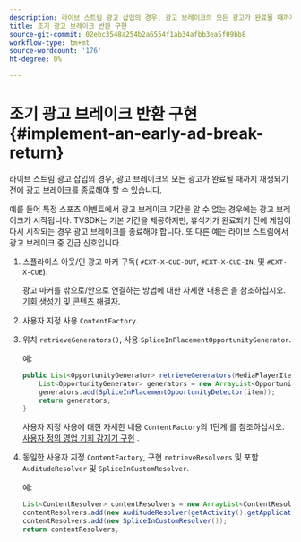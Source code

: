 ```yaml
---
description: 라이브 스트림 광고 삽입의 경우, 광고 브레이크의 모든 광고가 완료될 때까지 재생되기 전에 광고 브레이크를 종료해야 할 수 있습니다.
title: 조기 광고 브레이크 반환 구현
source-git-commit: 02ebc3548a254b2a6554f1ab34afbb3ea5f09bb8
workflow-type: tm+mt
source-wordcount: '176'
ht-degree: 0%

---
```


# 조기 광고 브레이크 반환 구현 {#implement-an-early-ad-break-return}

라이브 스트림 광고 삽입의 경우, 광고 브레이크의 모든 광고가 완료될 때까지 재생되기 전에 광고 브레이크를 종료해야 할 수 있습니다.

예를 들어 특정 스포츠 이벤트에서 광고 브레이크 기간을 알 수 없는 경우에는 광고 브레이크가 시작됩니다. TVSDK는 기본 기간을 제공하지만, 휴식기가 완료되기 전에 게임이 다시 시작되는 경우 광고 브레이크를 종료해야 합니다. 또 다른 예는 라이브 스트림에서 광고 브레이크 중 긴급 신호입니다.

1. 스플라이스 아웃/인 광고 마커 구독( `#EXT-X-CUE-OUT`, `#EXT-X-CUE-IN`, 및 `#EXT-X-CUE`).

   광고 마커를 밖으로/안으로 연결하는 방법에 대한 자세한 내용은 을 참조하십시오. [기회 생성기 및 콘텐츠 해결자](../../../tvsdk-1.4-for-android/content-resolver/android-1.4-content-resolver-about.md).
1. 사용자 지정 사용 `ContentFactory`.
1. 위치 `retrieveGenerators()`, 사용 `SpliceInPlacementOpportunityGenerator`.

   예:

   ```java
   public List<OpportunityGenerator> retrieveGenerators(MediaPlayerItem item) { 
       List<OpportunityGenerator> generators = new ArrayList<OpportunityGenerator>(); 
       generators.add(SpliceInPlacementOpportunityDetector(item)); 
       return generators; 
   }
   ```

   사용자 지정 사용에 대한 자세한 내용 `ContentFactory`의 1단계 를 참조하십시오. [사용자 정의 영업 기회 감지기 구현](../../../tvsdk-1.4-for-android/content-resolver/android-1.4-opp-detector-impl.md) .

1. 동일한 사용자 지정 `ContentFactory`, 구현 `retrieveResolvers` 및 포함 `AuditudeResolver` 및 `SpliceInCustomResolver`.

   예:

   ```java
   List<ContentResolver> contentResolvers = new ArrayList<ContentResolver>(); 
   contentResolvers.add(new AuditudeResolver(getActivity().getApplicationContext())); 
   contentResolvers.add(new SpliceInCustomResolver()); 
   return contentResolvers;
   ```
